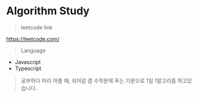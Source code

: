 # Algorithm Study

> leetcode link 

https://leetcode.com/

> Language

- Javascript
- Typescript

> 공부하다 머리 아플 때, 쉬어갈 겸 수학문제 푸는 기분으로 1일 1알고리즘 하고있습니다. 